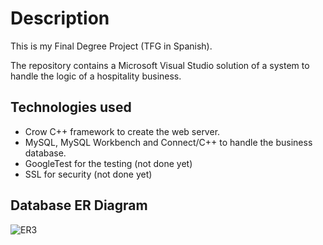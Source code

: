 # Description

This is my Final Degree Project (TFG in Spanish).

The repository contains a Microsoft Visual Studio solution of a system to handle the logic of a hospitality business.

## Technologies used
- Crow C++ framework to create the web server.
- MySQL, MySQL Workbench and Connect/C++ to handle the business database.
- GoogleTest for the testing (not done yet)
- SSL for security (not done yet)


## Database ER Diagram
![ER3](https://github.com/Labaro7/TFG/assets/59017230/f41bbc93-fdfc-4d6d-ab26-11ed5a185e37)


